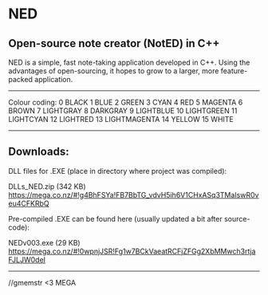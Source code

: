NED
===

Open-source note creator (NotED) in C++
---
NED is a simple, fast note-taking application developed in C++. Using the advantages of open-sourcing, it hopes to grow to a larger, more feature-packed application.

---
Colour coding:
0   BLACK
1   BLUE
2   GREEN
3   CYAN
4   RED
5   MAGENTA
6   BROWN
7   LIGHTGRAY
8   DARKGRAY
9   LIGHTBLUE
10  LIGHTGREEN
11  LIGHTCYAN
12  LIGHTRED
13  LIGHTMAGENTA
14  YELLOW
15  WHITE

---
Downloads:
---
DLL files for .EXE (place in directory where project was compiled):

DLLs_NED.zip (342 KB)
https://mega.co.nz/#!g4BhFSYa!FB7BbTG_vdvH5ih6V1CHxASq3TMaIswR0veu4CFKRbQ

Pre-compiled .EXE can be found here (usually updated a bit after source-code):

NEDv003.exe (29 KB)
https://mega.co.nz/#!0wpnjJSR!Fg1w7BCkVaeatRCFjZFGg2XbMMwch3rtjaFJLJW0deI

---
//gmemstr <3 MEGA
